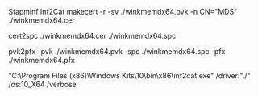 Stapminf
Inf2Cat
makecert -r -sv ./winkmemdx64.pvk -n CN="MDS" ./winkmemdx64.cer

cert2spc ./winkmemdx64.cer ./winkmemdx64.spc

pvk2pfx -pvk ./winkmemdx64.pvk -spc ./winkmemdx64.spc -pfx ./winkmemdx64.pfx

"C:\Program Files (x86)\Windows Kits\10\bin\x86\inf2cat.exe" /driver:"./" /os:10_X64 /verbose
